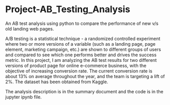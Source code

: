 # Project-AB_Testing_Analysis
An AB test analysis using python to compare the performance of new v/s old landing web pages. 

A/B testing is a statistical technique - a randomized controlled experiment where two or more versions of a variable (such as a landing page, page element, marketing campaign, etc.) are shown to different groups of users and compared to see which one performs better and drives the success metric.
In this project, I am analyzing the AB test results for two different versions of product page for online e-commerce business, with the objective of increasing conversion rate. The current conversion rate is about 13% on average throughout the year, and the team is targeting a lift of 2%.
The dataset has been obtained from Kaggle. 

The analysis description is in the summary document and the code is in the jupyter ipynb file. 
